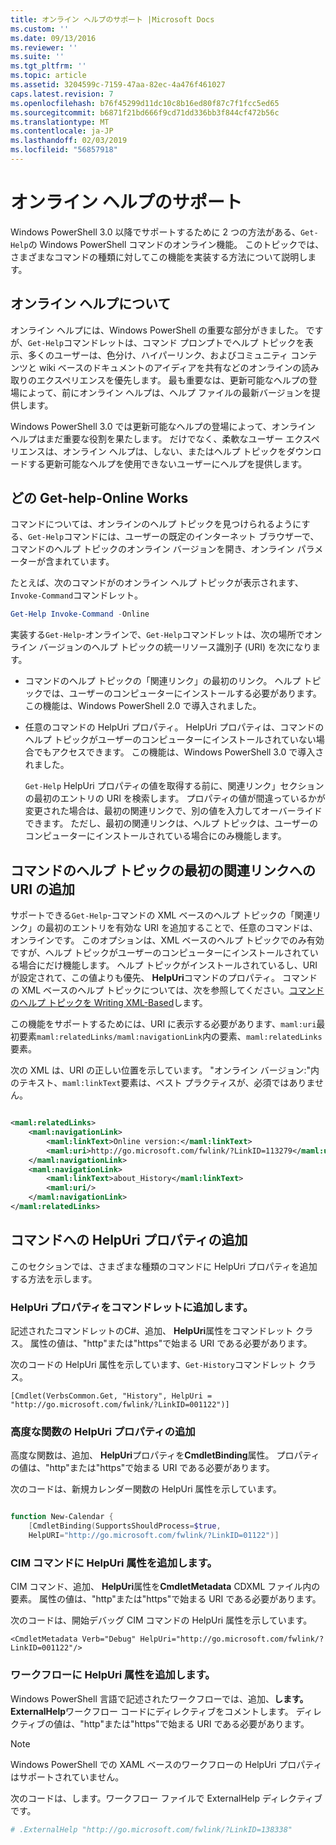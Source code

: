 ```yaml
---
title: オンライン ヘルプのサポート |Microsoft Docs
ms.custom: ''
ms.date: 09/13/2016
ms.reviewer: ''
ms.suite: ''
ms.tgt_pltfrm: ''
ms.topic: article
ms.assetid: 3204599c-7159-47aa-82ec-4a476f461027
caps.latest.revision: 7
ms.openlocfilehash: b76f45299d11dc10c8b16ed80f87c7f1fcc5ed65
ms.sourcegitcommit: b6871f21bd666f9cd71dd336bb3f844cf472b56c
ms.translationtype: MT
ms.contentlocale: ja-JP
ms.lasthandoff: 02/03/2019
ms.locfileid: "56857918"
---
```

# <a name="supporting-online-help"></a>オンライン ヘルプのサポート

Windows PowerShell 3.0 以降でサポートするために 2 つの方法がある、`Get-Help`の Windows PowerShell コマンドのオンライン機能。 このトピックでは、さまざまなコマンドの種類に対してこの機能を実装する方法について説明します。

## <a name="about-online-help"></a>オンライン ヘルプについて

オンライン ヘルプには、Windows PowerShell の重要な部分がきました。 ですが、`Get-Help`コマンドレットは、コマンド プロンプトでヘルプ トピックを表示、多くのユーザーは、色分け、ハイパーリンク、およびコミュニティ コンテンツと wiki ベースのドキュメントのアイディアを共有などのオンラインの読み取りのエクスペリエンスを優先します。 最も重要なは、更新可能なヘルプの登場によって、前にオンライン ヘルプは、ヘルプ ファイルの最新バージョンを提供します。

Windows PowerShell 3.0 では更新可能なヘルプの登場によって、オンライン ヘルプはまだ重要な役割を果たします。 だけでなく、柔軟なユーザー エクスペリエンスは、オンライン ヘルプは、しない、またはヘルプ トピックをダウンロードする更新可能なヘルプを使用できないユーザーにヘルプを提供します。

## <a name="how-get-help--online-works"></a>どの Get-help-Online Works

コマンドについては、オンラインのヘルプ トピックを見つけられるようにする、`Get-Help`コマンドには、ユーザーの既定のインターネット ブラウザーで、コマンドのヘルプ トピックのオンライン バージョンを開き、オンライン パラメーターが含まれています。

たとえば、次のコマンドがのオンライン ヘルプ トピックが表示されます、`Invoke-Command`コマンドレット。

```powershell
Get-Help Invoke-Command -Online
```

実装する`Get-Help`-オンラインで、`Get-Help`コマンドレットは、次の場所でオンライン バージョンのヘルプ トピックの統一リソース識別子 (URI) を次になります。

- コマンドのヘルプ トピックの「関連リンク」の最初のリンク。 ヘルプ トピックでは、ユーザーのコンピューターにインストールする必要があります。 この機能は、Windows PowerShell 2.0 で導入されました。

- 任意のコマンドの HelpUri プロパティ。 HelpUri プロパティは、コマンドのヘルプ トピックがユーザーのコンピューターにインストールされていない場合でもアクセスできます。 この機能は、Windows PowerShell 3.0 で導入されました。

  `Get-Help` HelpUri プロパティの値を取得する前に、関連リンク」セクションの最初のエントリの URI を検索します。 プロパティの値が間違っているかが変更された場合は、最初の関連リンクで、別の値を入力してオーバーライドできます。 ただし、最初の関連リンクは、ヘルプ トピックは、ユーザーのコンピューターにインストールされている場合にのみ機能します。

## <a name="adding-a-uri-to-the-first-related-link-of-a-command-help-topic"></a>コマンドのヘルプ トピックの最初の関連リンクへの URI の追加

サポートできる`Get-Help`-コマンドの XML ベースのヘルプ トピックの「関連リンク」の最初のエントリを有効な URI を追加することで、任意のコマンドは、オンラインです。 このオプションは、XML ベースのヘルプ トピックでのみ有効ですが、ヘルプ トピックがユーザーのコンピューターにインストールされている場合にだけ機能します。 ヘルプ トピックがインストールされているし、URI が設定されて、この値よりも優先、 **HelpUri**コマンドのプロパティ。 コマンドの XML ベースのヘルプ トピックについては、次を参照してください。[コマンドのヘルプ トピックを Writing XML-Based](../help/writing-xml-based-help-topics-for-commands.md)します。

この機能をサポートするためには、URI に表示する必要があります、`maml:uri`最初要素`maml:relatedLinks/maml:navigationLink`内の要素、`maml:relatedLinks`要素。

次の XML は、URI の正しい位置を示しています。 "オンライン バージョン:"内のテキスト、`maml:linkText`要素は、ベスト プラクティスが、必須ではありません。

```xml

<maml:relatedLinks>
    <maml:navigationLink>
        <maml:linkText>Online version:</maml:linkText>
        <maml:uri>http://go.microsoft.com/fwlink/?LinkID=113279</maml:uri>
    </maml:navigationLink>
    <maml:navigationLink>
        <maml:linkText>about_History</maml:linkText>
        <maml:uri/>
    </maml:navigationLink>
</maml:relatedLinks>
```

## <a name="adding-the-helpuri-property-to-a-command"></a>コマンドへの HelpUri プロパティの追加

このセクションでは、さまざまな種類のコマンドに HelpUri プロパティを追加する方法を示します。

### <a name="adding-a-helpuri-property-to-a-cmdlet"></a>HelpUri プロパティをコマンドレットに追加します。

記述されたコマンドレットのC#、追加、 **HelpUri**属性をコマンドレット クラス。 属性の値は、"http"または"https"で始まる URI である必要があります。

次のコードの HelpUri 属性を示しています、`Get-History`コマンドレット クラス。

```
[Cmdlet(VerbsCommon.Get, "History", HelpUri = "http://go.microsoft.com/fwlink/?LinkID=001122")]
```

### <a name="adding-a-helpuri-property-to-an-advanced-function"></a>高度な関数の HelpUri プロパティの追加

高度な関数は、追加、 **HelpUri**プロパティを**CmdletBinding**属性。 プロパティの値は、"http"または"https"で始まる URI である必要があります。

次のコードは、新規カレンダー関数の HelpUri 属性を示しています。

```powershell

function New-Calendar {
    [CmdletBinding(SupportsShouldProcess=$true,
    HelpURI="http://go.microsoft.com/fwlink/?LinkID=01122")]
```

### <a name="adding-a-helpuri-attribute-to-a-cim-command"></a>CIM コマンドに HelpUri 属性を追加します。

CIM コマンド、追加、 **HelpUri**属性を**CmdletMetadata** CDXML ファイル内の要素。 属性の値は、"http"または"https"で始まる URI である必要があります。

次のコードは、開始デバッグ CIM コマンドの HelpUri 属性を示しています。

```
<CmdletMetadata Verb="Debug" HelpUri="http://go.microsoft.com/fwlink/?LinkID=001122"/>
```

### <a name="adding-a-helpuri-attribute-to-a-workflow"></a>ワークフローに HelpUri 属性を追加します。

Windows PowerShell 言語で記述されたワークフローでは、追加、**します。ExternalHelp**ワークフロー コードにディレクティブをコメントします。 ディレクティブの値は、"http"または"https"で始まる URI である必要があります。

> [!NOTE]
> Windows PowerShell での XAML ベースのワークフローの HelpUri プロパティはサポートされていません。

次のコードは、します。ワークフロー ファイルで ExternalHelp ディレクティブです。

```powershell
# .ExternalHelp "http://go.microsoft.com/fwlink/?LinkID=138338"
```